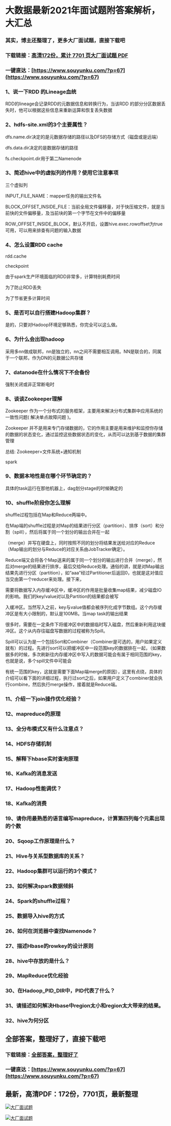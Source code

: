 # 大数据最新2021年面试题附答案解析，大汇总

### 其实，博主还整理了，更多大厂面试题，直接下载吧

### 下载链接：[高清172份，累计 7701 页大厂面试题  PDF](https://www.souyunku.com/?p=67)

### 一键直达：[https://www.souyunku.com/?p=67](https://www.souyunku.com/?p=67)



### 1、说一下RDD 的Lineage血统

RDD的lineage会记录RDD的元数据信息和转换行为，当该RDD 的部分分区数据丢失时，他可以根据这些信息来重新运算和恢复丢失数据


### 2、hdfs-site.xml的3个主要属性？

dfs.name.dir决定的是元数据存储的路径以及DFS的存储方式（磁盘或是远端）

dfs.data.dir决定的是数据存储的路径

fs.checkpoint.dir用于第二Namenode


### 3、简述hive中的虚拟列的作用？使用它注意事项

三个虚拟列

INPUT_FILE_NAME：mapper任务的输出文件名

BLOCK_OFFSET_INSIDE_FILE：当前全局文件偏移量，对于快压缩文件，就是当前快的文件偏移量，及当前块的第一个字节在文件中的偏移量

ROW_OFFSET_INSIDE_BLOCK，默认不开启，设置hive.exec.rowoffset为true可用，可以用来排查有问题的输入数据


### 4、怎么设置RDD cache

rdd.cache

checkpoint

由于spark生产环境面临的RDD非常多，计算特别耗费时间

为了防止RDD丢失

为了节省更多计算时间


### 5、是否可以自行搭建Hadoop集群？

是的，只要对Hadoop环境足够熟悉，你完全可以这么做。


### 6、为什么会出现hadoop

采用多nn做成联邦，nn是独立的，nn之间不需要相互调用。NN是联合的，同属于一个联邦，作为DN的元数据公共存储


### 7、datanode在什么情况下不会备份

强制关闭或非正常断电时


### 8、谈谈Zookeeper理解

Zookeeper 作为一个分布式的服务框架，主要用来解决分布式集群中应用系统的一致性问题( 解决单点故障问题 )。

Zookeeper 并不是用来专门存储数据的，它的作用主要是用来维护和监控你存储的数据的状态变化，通过监控这些数据状态的变化，从而可以达到基于数据的集群管理

总结: Zookeeper=文件系统+通知机制

spark


### 9、数据本地性是在哪个环节确定的？

具体的task运行在那他机器上，dag划分stage的时候确定的


### 10、shuffle阶段你怎么理解

shuffle过程包括在Map和Reduce两端中。

在Map端的shuffle过程是对Map的结果进行分区（partition）、排序（sort）和分割（spill），然后将属于同一个划分的输出合并在一起

（merge）并写在硬盘上，同时按照不同的划分将结果发送给对应的Reduce（Map输出的划分与Reduce的对应关系由JobTracker确定）。

Reduce端又会将各个Map送来的属于同一个划分的输出进行合并（merge），然后对merge的结果进行排序，最后交给Reduce处理。通俗的讲，就是对Map输出结果先进行分区（partition），如“aaa”经过Partitioner后返回0，也就是这对值应当交由第一个reducer来处理。接下来，

需要将数据写入内存缓冲区中，缓冲区的作用是批量收集map结果，减少磁盘IO的影响。我们的key/value对以及Partition的结果都会被写

入缓冲区。当然写入之前，key与value值都会被序列化成字节数组。这个内存缓冲区是有大小限制的，默认是100MB。当map task的输出结果

很多时，需要在一定条件下将缓冲区中的数据临时写入磁盘，然后重新利用这块缓冲区。这个从内存往磁盘写数据的过程被称为Spill。

Spill可以认为是一个包括Sort和Combiner（Combiner是可选的，用户如果定义就有）的过程。先进行sort可以把缓冲区中一段范围key的数据排在一起，（如果数据多的时候，多次刷新往内存缓冲区中写入的数据可能会有属于相同范围的key，也就是说，多个spill文件中可能会

有统一范围的key，这就是需要下面Map端merge的原因），这里有点绕，具体的介绍可以看下面的详细过程，执行过sort之后，如果用户定义了combiner就会执行combine，然后执行merge操作，接着就是Reduce端。


### 11、介绍一下join操作优化经验？
### 12、mapreduce的原理
### 13、全分布模式又有什么注意点？
### 14、HDFS存储机制
### 15、解释下hbase实时查询原理
### 16、Kafka的消息发送
### 17、Hadoop性能调优？
### 18、Kafka的消费
### 19、请你用最熟悉的语言编写mapreduce，计算第四列每个元素出现的个数
### 20、Sqoop工作原理是什么？
### 21、Hive与关系型数据库的关系？
### 22、Hadoop集群可以运行的3个模式？
### 23、如何解决spark数据倾斜
### 24、Spark的shuffle过程？
### 25、数据导入hive的方式
### 26、如何在浏览器中查找Namenode？
### 27、描述Hbase的rowkey的设计原则
### 28、hive中存放的是什么？
### 29、MapReduce优化经验
### 30、在Hadoop_PID_DIR中，PID代表了什么？
### 31、请描述如何解决Hbase中region太小和region太大带来的结果。
### 32、hive为何分区




## 全部答案，整理好了，直接下载吧

### 下载链接：[全部答案，整理好了](https://www.souyunku.com/?p=67)

### 一键直达：[https://www.souyunku.com/?p=67](https://www.souyunku.com/?p=67)


## 最新，高清PDF：172份，7701页，最新整理

[![大厂面试题](https://www.souyunku.com/wp-content/uploads/weixin/mst.png "大厂面试题")](https://www.souyunku.com/wp-content/uploads/weixin/githup-weixin.png"大厂面试题")

[![大厂面试题](https://www.souyunku.com/wp-content/uploads/weixin/githup-weixin.png "架构师专栏")](https://www.souyunku.com/wp-content/uploads/weixin/githup-weixin.png "架构师专栏")
